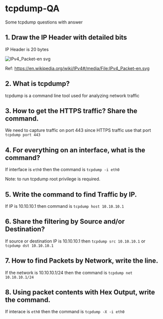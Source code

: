 # tcpdump-QA
Some tcpdump questions with answer

## 1. Draw the IP Header with detailed bits
IP Header is 20 bytes

![IPv4_Packet-en svg](https://user-images.githubusercontent.com/36810834/153740999-03eb3c3a-3b8f-4bb1-96c0-42994485febc.png)

Ref:
https://en.wikipedia.org/wiki/IPv4#/media/File:IPv4_Packet-en.svg

## 2. What is tcpdump?
tcpdump is a command line tool used for analyzing network traffic

## 3. How to get the HTTPS traffic? Share the command.
We need to capture traffic on port 443 since HTTPS traffic use that port
`tcpdump port 443`

## 4. For everything on an interface, what is the command?
If interface is `eth0` then the command is
`tcpdump -i eth0`

Note: to run tcpdump root privilege is required.

## 5. Write the command to find Traffic by IP.
If IP is 10.10.10.1 then command is
`tcpdump host 10.10.10.1`

## 6. Share the filtering by Source and/or Destination?
If source or destination IP is 10.10.10.1 then
`tcpdump src 10.10.10.1`
or
`tcpdump dst 10.10.10.1`

## 7. How to find Packets by Network, write the line.
If the network is 10.10.10.1/24 then the command is
`tcpdump net 10.10.10.1/24`

## 8. Using packet contents with Hex Output, write the command.
If interace is `eth0` then the command is
`tcpdump -X -i eth0`
